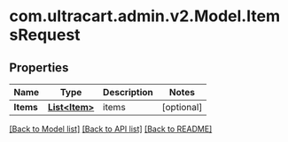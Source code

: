 # com.ultracart.admin.v2.Model.ItemsRequest
## Properties

Name | Type | Description | Notes
------------ | ------------- | ------------- | -------------
**Items** | [**List&lt;Item&gt;**](Item.md) | items | [optional] 


[[Back to Model list]](../README.md#documentation-for-models) [[Back to API list]](../README.md#documentation-for-api-endpoints) [[Back to README]](../README.md)

